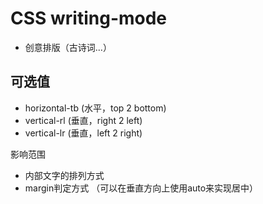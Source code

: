 # CSS writing-mode

- 创意排版（古诗词...）

## 可选值

- horizontal-tb (水平，top 2 bottom)
- vertical-rl (垂直，right 2 left)
- vertical-lr (垂直，left 2 right)



影响范围

- 内部文字的排列方式
- margin判定方式 （可以在垂直方向上使用auto来实现居中）
